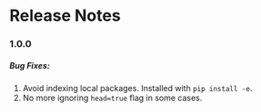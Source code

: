 # Release Notes

### 1.0.0
##### Bug Fixes:
  1. Avoid indexing local packages. Installed with ```pip install -e```.
  1. No more ignoring ```head=true``` flag in some cases.
